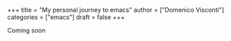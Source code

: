 +++
title = "My personal journey to emacs"
author = ["Domenico Visconti"]
categories = ["emacs"]
draft = false
+++

Coming soon
